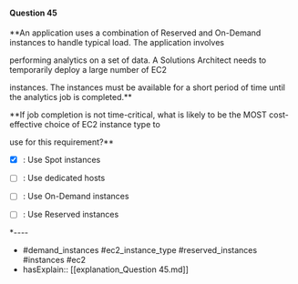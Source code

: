 #### Question  45

**An application uses a combination of Reserved and On-Demand instances to handle typical load. The application involves

performing analytics on a set of data. A Solutions Architect needs to temporarily deploy a large number of EC2

instances. The instances must be available for a short period of time until the analytics job is completed.**

**If job completion is not time-critical, what is likely to be the MOST cost-effective choice of EC2 instance type to

use for this requirement?**

- [x] :  Use Spot instances

- [ ] :  Use dedicated hosts

- [ ] :  Use On-Demand instances

- [ ] :  Use Reserved instances

*----

- #demand_instances #ec2_instance_type #reserved_instances #instances #ec2
- hasExplain:: [[explanation_Question  45.md]]
